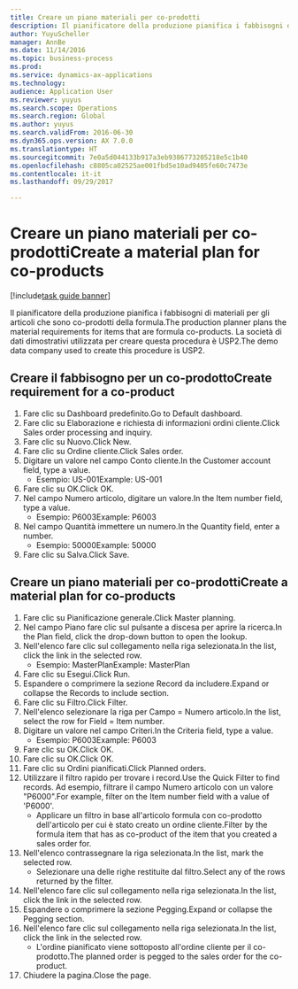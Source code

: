 ```yaml
--- 
title: Creare un piano materiali per co-prodotti
description: Il pianificatore della produzione pianifica i fabbisogni di materiali per gli articoli che sono co-prodotti della formula.
author: YuyuScheller
manager: AnnBe
ms.date: 11/14/2016
ms.topic: business-process
ms.prod: 
ms.service: dynamics-ax-applications
ms.technology: 
audience: Application User
ms.reviewer: yuyus
ms.search.scope: Operations
ms.search.region: Global
ms.author: yuyus
ms.search.validFrom: 2016-06-30
ms.dyn365.ops.version: AX 7.0.0
ms.translationtype: HT
ms.sourcegitcommit: 7e0a5d044133b917a3eb9386773205218e5c1b40
ms.openlocfilehash: c8805ca02525ae001fbd5e10ad9405fe60c7473e
ms.contentlocale: it-it
ms.lasthandoff: 09/29/2017

---
```

# <a name="create-a-material-plan-for-co-products"></a><span data-ttu-id="f8b02-103">Creare un piano materiali per co-prodotti</span><span class="sxs-lookup"><span data-stu-id="f8b02-103">Create a material plan for co-products</span></span>

[!include[task guide banner](../../includes/task-guide-banner.md)]

<span data-ttu-id="f8b02-104">Il pianificatore della produzione pianifica i fabbisogni di materiali per gli articoli che sono co-prodotti della formula.</span><span class="sxs-lookup"><span data-stu-id="f8b02-104">The production planner plans the material requirements for items that are formula co-products.</span></span> <span data-ttu-id="f8b02-105">La società di dati dimostrativi utilizzata per creare questa procedura è USP2.</span><span class="sxs-lookup"><span data-stu-id="f8b02-105">The demo data company used to create this procedure is USP2.</span></span>


## <a name="create-requirement-for-a-co-product"></a><span data-ttu-id="f8b02-106">Creare il fabbisogno per un co-prodotto</span><span class="sxs-lookup"><span data-stu-id="f8b02-106">Create requirement for a co-product</span></span>
1. <span data-ttu-id="f8b02-107">Fare clic su Dashboard predefinito.</span><span class="sxs-lookup"><span data-stu-id="f8b02-107">Go to Default dashboard.</span></span>
2. <span data-ttu-id="f8b02-108">Fare clic su Elaborazione e richiesta di informazioni ordini cliente.</span><span class="sxs-lookup"><span data-stu-id="f8b02-108">Click Sales order processing and inquiry.</span></span>
3. <span data-ttu-id="f8b02-109">Fare clic su Nuovo.</span><span class="sxs-lookup"><span data-stu-id="f8b02-109">Click New.</span></span>
4. <span data-ttu-id="f8b02-110">Fare clic su Ordine cliente.</span><span class="sxs-lookup"><span data-stu-id="f8b02-110">Click Sales order.</span></span>
5. <span data-ttu-id="f8b02-111">Digitare un valore nel campo Conto cliente.</span><span class="sxs-lookup"><span data-stu-id="f8b02-111">In the Customer account field, type a value.</span></span>
    * <span data-ttu-id="f8b02-112">Esempio: US-001</span><span class="sxs-lookup"><span data-stu-id="f8b02-112">Example: US-001</span></span>  
6. <span data-ttu-id="f8b02-113">Fare clic su OK.</span><span class="sxs-lookup"><span data-stu-id="f8b02-113">Click OK.</span></span>
7. <span data-ttu-id="f8b02-114">Nel campo Numero articolo, digitare un valore.</span><span class="sxs-lookup"><span data-stu-id="f8b02-114">In the Item number field, type a value.</span></span>
    * <span data-ttu-id="f8b02-115">Esempio: P6003</span><span class="sxs-lookup"><span data-stu-id="f8b02-115">Example: P6003</span></span>  
8. <span data-ttu-id="f8b02-116">Nel campo Quantità immettere un numero.</span><span class="sxs-lookup"><span data-stu-id="f8b02-116">In the Quantity field, enter a number.</span></span>
    * <span data-ttu-id="f8b02-117">Esempio: 50000</span><span class="sxs-lookup"><span data-stu-id="f8b02-117">Example: 50000</span></span>  
9. <span data-ttu-id="f8b02-118">Fare clic su Salva.</span><span class="sxs-lookup"><span data-stu-id="f8b02-118">Click Save.</span></span>

## <a name="create-a-material-plan-for-co-products"></a><span data-ttu-id="f8b02-119">Creare un piano materiali per co-prodotti</span><span class="sxs-lookup"><span data-stu-id="f8b02-119">Create a material plan for co-products</span></span>
1. <span data-ttu-id="f8b02-120">Fare clic su Pianificazione generale.</span><span class="sxs-lookup"><span data-stu-id="f8b02-120">Click Master planning.</span></span>
2. <span data-ttu-id="f8b02-121">Nel campo Piano fare clic sul pulsante a discesa per aprire la ricerca.</span><span class="sxs-lookup"><span data-stu-id="f8b02-121">In the Plan field, click the drop-down button to open the lookup.</span></span>
3. <span data-ttu-id="f8b02-122">Nell'elenco fare clic sul collegamento nella riga selezionata.</span><span class="sxs-lookup"><span data-stu-id="f8b02-122">In the list, click the link in the selected row.</span></span>
    * <span data-ttu-id="f8b02-123">Esempio: MasterPlan</span><span class="sxs-lookup"><span data-stu-id="f8b02-123">Example: MasterPlan</span></span>  
4. <span data-ttu-id="f8b02-124">Fare clic su Esegui.</span><span class="sxs-lookup"><span data-stu-id="f8b02-124">Click Run.</span></span>
5. <span data-ttu-id="f8b02-125">Espandere o comprimere la sezione Record da includere.</span><span class="sxs-lookup"><span data-stu-id="f8b02-125">Expand or collapse the Records to include section.</span></span>
6. <span data-ttu-id="f8b02-126">Fare clic su Filtro.</span><span class="sxs-lookup"><span data-stu-id="f8b02-126">Click Filter.</span></span>
7. <span data-ttu-id="f8b02-127">Nell'elenco selezionare la riga per Campo = Numero articolo.</span><span class="sxs-lookup"><span data-stu-id="f8b02-127">In the list, select the row for Field = Item number.</span></span>
8. <span data-ttu-id="f8b02-128">Digitare un valore nel campo Criteri.</span><span class="sxs-lookup"><span data-stu-id="f8b02-128">In the Criteria field, type a value.</span></span>
    * <span data-ttu-id="f8b02-129">Esempio: P6003</span><span class="sxs-lookup"><span data-stu-id="f8b02-129">Example: P6003</span></span>  
9. <span data-ttu-id="f8b02-130">Fare clic su OK.</span><span class="sxs-lookup"><span data-stu-id="f8b02-130">Click OK.</span></span>
10. <span data-ttu-id="f8b02-131">Fare clic su OK.</span><span class="sxs-lookup"><span data-stu-id="f8b02-131">Click OK.</span></span>
11. <span data-ttu-id="f8b02-132">Fare clic su Ordini pianificati.</span><span class="sxs-lookup"><span data-stu-id="f8b02-132">Click Planned orders.</span></span>
12. <span data-ttu-id="f8b02-133">Utilizzare il filtro rapido per trovare i record.</span><span class="sxs-lookup"><span data-stu-id="f8b02-133">Use the Quick Filter to find records.</span></span> <span data-ttu-id="f8b02-134">Ad esempio, filtrare il campo Numero articolo con un valore "P6000".</span><span class="sxs-lookup"><span data-stu-id="f8b02-134">For example, filter on the Item number field with a value of 'P6000'.</span></span>
    * <span data-ttu-id="f8b02-135">Applicare un filtro in base all'articolo formula con co-prodotto dell'articolo per cui è stato creato un ordine cliente.</span><span class="sxs-lookup"><span data-stu-id="f8b02-135">Filter by the formula item that has as co-product of the item that you created a sales order for.</span></span>  
13. <span data-ttu-id="f8b02-136">Nell'elenco contrassegnare la riga selezionata.</span><span class="sxs-lookup"><span data-stu-id="f8b02-136">In the list, mark the selected row.</span></span>
    * <span data-ttu-id="f8b02-137">Selezionare una delle righe restituite dal filtro.</span><span class="sxs-lookup"><span data-stu-id="f8b02-137">Select any of the rows returned by the filter.</span></span>  
14. <span data-ttu-id="f8b02-138">Nell'elenco fare clic sul collegamento nella riga selezionata.</span><span class="sxs-lookup"><span data-stu-id="f8b02-138">In the list, click the link in the selected row.</span></span>
15. <span data-ttu-id="f8b02-139">Espandere o comprimere la sezione Pegging.</span><span class="sxs-lookup"><span data-stu-id="f8b02-139">Expand or collapse the Pegging section.</span></span>
16. <span data-ttu-id="f8b02-140">Nell'elenco fare clic sul collegamento nella riga selezionata.</span><span class="sxs-lookup"><span data-stu-id="f8b02-140">In the list, click the link in the selected row.</span></span>
    * <span data-ttu-id="f8b02-141">L'ordine pianificato viene sottoposto all'ordine cliente per il co-prodotto.</span><span class="sxs-lookup"><span data-stu-id="f8b02-141">The planned order is pegged to the sales order for the co-product.</span></span>  
17. <span data-ttu-id="f8b02-142">Chiudere la pagina.</span><span class="sxs-lookup"><span data-stu-id="f8b02-142">Close the page.</span></span>


